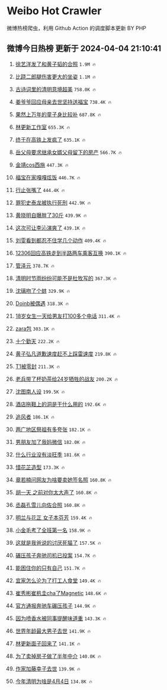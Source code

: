 # Weibo Hot Crawler 



微博热榜爬虫，利用 Github Action 的调度脚本更新 BY PHP 


## 微博今日热榜 更新于 2024-04-04 21:10:41 
1. [徐艺洋发了和黄子韬的合照](https://s.weibo.com/weibo?q=%23%E5%BE%90%E8%89%BA%E6%B4%8B%E5%8F%91%E4%BA%86%E5%92%8C%E9%BB%84%E5%AD%90%E9%9F%AC%E7%9A%84%E5%90%88%E7%85%A7%23&t=31&band_rank=1&Refer=top) `1.9M 🔥` 

1. [比跷二郎腿伤害更大的坐姿](https://s.weibo.com/weibo?q=%23%E6%AF%94%E8%B7%B7%E4%BA%8C%E9%83%8E%E8%85%BF%E4%BC%A4%E5%AE%B3%E6%9B%B4%E5%A4%A7%E7%9A%84%E5%9D%90%E5%A7%BF%23&t=31&band_rank=2&Refer=top) `1.1M 🔥` 

1. [古诗词里的清明意境超美](https://s.weibo.com/weibo?q=%23%E5%8F%A4%E8%AF%97%E8%AF%8D%E9%87%8C%E7%9A%84%E6%B8%85%E6%98%8E%E6%84%8F%E5%A2%83%E8%B6%85%E7%BE%8E%23&t=31&band_rank=3&Refer=top) `758.0K 🔥` 

1. [姜爷爷回应母亲去世坚持送福宝](https://s.weibo.com/weibo?q=%23%E5%A7%9C%E7%88%B7%E7%88%B7%E5%9B%9E%E5%BA%94%E6%AF%8D%E4%BA%B2%E5%8E%BB%E4%B8%96%E5%9D%9A%E6%8C%81%E9%80%81%E7%A6%8F%E5%AE%9D%23&t=31&band_rank=4&Refer=top) `738.4K 🔥` 

1. [果然上万年的童子身比较补](https://s.weibo.com/weibo?q=%E6%9E%9C%E7%84%B6%E4%B8%8A%E4%B8%87%E5%B9%B4%E7%9A%84%E7%AB%A5%E5%AD%90%E8%BA%AB%E6%AF%94%E8%BE%83%E8%A1%A5&t=31&band_rank=5&Refer=top) `687.8K 🔥` 

1. [林更新工作室](https://s.weibo.com/weibo?q=%E6%9E%97%E6%9B%B4%E6%96%B0%E5%B7%A5%E4%BD%9C%E5%AE%A4&t=31&band_rank=6&Refer=top) `655.3K 🔥` 

1. [终于在高铁上发疯了](https://s.weibo.com/weibo?q=%23%E7%BB%88%E4%BA%8E%E5%9C%A8%E9%AB%98%E9%93%81%E4%B8%8A%E5%8F%91%E7%96%AF%E4%BA%86%23&t=31&band_rank=7&Refer=top) `635.1K 🔥` 

1. [岳父母要求继承女婿父母留下的房产](https://s.weibo.com/weibo?q=%23%E5%B2%B3%E7%88%B6%E6%AF%8D%E8%A6%81%E6%B1%82%E7%BB%A7%E6%89%BF%E5%A5%B3%E5%A9%BF%E7%88%B6%E6%AF%8D%E7%95%99%E4%B8%8B%E7%9A%84%E6%88%BF%E4%BA%A7%23&t=31&band_rank=8&Refer=top) `566.7K 🔥` 

1. [金靖cos西施](https://s.weibo.com/weibo?q=%23%E9%87%91%E9%9D%96cos%E8%A5%BF%E6%96%BD%23&t=31&band_rank=9&Refer=top) `447.3K 🔥` 

1. [福宝在家嘎嘎炫饭](https://s.weibo.com/weibo?q=%23%E7%A6%8F%E5%AE%9D%E5%9C%A8%E5%AE%B6%E5%98%8E%E5%98%8E%E7%82%AB%E9%A5%AD%23&t=31&band_rank=10&Refer=top) `446.7K 🔥` 

1. [行止张嘴了](https://s.weibo.com/weibo?q=%E8%A1%8C%E6%AD%A2%E5%BC%A0%E5%98%B4%E4%BA%86&t=31&band_rank=11&Refer=top) `444.4K 🔥` 

1. [罪犯史泰龙被执行死刑](https://s.weibo.com/weibo?q=%23%E7%BD%AA%E7%8A%AF%E5%8F%B2%E6%B3%B0%E9%BE%99%E8%A2%AB%E6%89%A7%E8%A1%8C%E6%AD%BB%E5%88%91%23&t=31&band_rank=12&Refer=top) `442.9K 🔥` 

1. [黄晓明自曝胖了30斤](https://s.weibo.com/weibo?q=%23%E9%BB%84%E6%99%93%E6%98%8E%E8%87%AA%E6%9B%9D%E8%83%96%E4%BA%8630%E6%96%A4%23&t=31&band_rank=13&Refer=top) `439.9K 🔥` 

1. [这次可让李沁演爽了](https://s.weibo.com/weibo?q=%E8%BF%99%E6%AC%A1%E5%8F%AF%E8%AE%A9%E6%9D%8E%E6%B2%81%E6%BC%94%E7%88%BD%E4%BA%86&t=31&band_rank=14&Refer=top) `439.1K 🔥` 

1. [刘雯看到都忍不住学几个动作](https://s.weibo.com/weibo?q=%E5%88%98%E9%9B%AF%E7%9C%8B%E5%88%B0%E9%83%BD%E5%BF%8D%E4%B8%8D%E4%BD%8F%E5%AD%A6%E5%87%A0%E4%B8%AA%E5%8A%A8%E4%BD%9C&t=31&band_rank=15&Refer=top) `409.4K 🔥` 

1. [12306回应高铁走到半路两车乘客互换](https://s.weibo.com/weibo?q=%2312306%E5%9B%9E%E5%BA%94%E9%AB%98%E9%93%81%E8%B5%B0%E5%88%B0%E5%8D%8A%E8%B7%AF%E4%B8%A4%E8%BD%A6%E4%B9%98%E5%AE%A2%E4%BA%92%E6%8D%A2%23&t=31&band_rank=16&Refer=top) `390.1K 🔥` 

1. [管泽元](https://s.weibo.com/weibo?q=%E7%AE%A1%E6%B3%BD%E5%85%83&t=31&band_rank=17&Refer=top) `378.7K 🔥` 

1. [清明时节雨纷纷可能不是杜牧写的](https://s.weibo.com/weibo?q=%23%E6%B8%85%E6%98%8E%E6%97%B6%E8%8A%82%E9%9B%A8%E7%BA%B7%E7%BA%B7%E5%8F%AF%E8%83%BD%E4%B8%8D%E6%98%AF%E6%9D%9C%E7%89%A7%E5%86%99%E7%9A%84%23&t=31&band_rank=18&Refer=top) `367.3K 🔥` 

1. [沈璃吻了个蚌](https://s.weibo.com/weibo?q=%E6%B2%88%E7%92%83%E5%90%BB%E4%BA%86%E4%B8%AA%E8%9A%8C&t=31&band_rank=19&Refer=top) `329.9K 🔥` 

1. [Doinb被偶遇](https://s.weibo.com/weibo?q=%23Doinb%E8%A2%AB%E5%81%B6%E9%81%87%23&t=31&band_rank=20&Refer=top) `318.3K 🔥` 

1. [18岁女生一天给男友打100多个电话](https://s.weibo.com/weibo?q=%2318%E5%B2%81%E5%A5%B3%E7%94%9F%E4%B8%80%E5%A4%A9%E7%BB%99%E7%94%B7%E5%8F%8B%E6%89%93100%E5%A4%9A%E4%B8%AA%E7%94%B5%E8%AF%9D%23&t=31&band_rank=21&Refer=top) `311.4K 🔥` 

1. [zara包](https://s.weibo.com/weibo?q=zara%E5%8C%85&t=31&band_rank=22&Refer=top) `303.1K 🔥` 

1. [十个勤天](https://s.weibo.com/weibo?q=%E5%8D%81%E4%B8%AA%E5%8B%A4%E5%A4%A9&t=31&band_rank=23&Refer=top) `222.2K 🔥` 

1. [黄子弘凡道歉速度赶不上踩雷速度](https://s.weibo.com/weibo?q=%23%E9%BB%84%E5%AD%90%E5%BC%98%E5%87%A1%E9%81%93%E6%AD%89%E9%80%9F%E5%BA%A6%E8%B5%B6%E4%B8%8D%E4%B8%8A%E8%B8%A9%E9%9B%B7%E9%80%9F%E5%BA%A6%23&t=31&band_rank=24&Refer=top) `219.8K 🔥` 

1. [T1被零封](https://s.weibo.com/weibo?q=T1%E8%A2%AB%E9%9B%B6%E5%B0%81&t=31&band_rank=25&Refer=top) `211.3K 🔥` 

1. [老兵带了杯奶茶给24岁牺牲的战友](https://s.weibo.com/weibo?q=%23%E8%80%81%E5%85%B5%E5%B8%A6%E4%BA%86%E6%9D%AF%E5%A5%B6%E8%8C%B6%E7%BB%9924%E5%B2%81%E7%89%BA%E7%89%B2%E7%9A%84%E6%88%98%E5%8F%8B%23&t=31&band_rank=26&Refer=top) `200.2K 🔥` 

1. [沈图南人设](https://s.weibo.com/weibo?q=%E6%B2%88%E5%9B%BE%E5%8D%97%E4%BA%BA%E8%AE%BE&t=31&band_rank=27&Refer=top) `199.5K 🔥` 

1. [酒店拖鞋上的洞是干什么用的](https://s.weibo.com/weibo?q=%23%E9%85%92%E5%BA%97%E6%8B%96%E9%9E%8B%E4%B8%8A%E7%9A%84%E6%B4%9E%E6%98%AF%E5%B9%B2%E4%BB%80%E4%B9%88%E7%94%A8%E7%9A%84%23&t=31&band_rank=28&Refer=top) `192.6K 🔥` 

1. [追风者](https://s.weibo.com/weibo?q=%E8%BF%BD%E9%A3%8E%E8%80%85&t=31&band_rank=29&Refer=top) `186.1K 🔥` 

1. [两广地区祭祖有多夸张](https://s.weibo.com/weibo?q=%E4%B8%A4%E5%B9%BF%E5%9C%B0%E5%8C%BA%E7%A5%AD%E7%A5%96%E6%9C%89%E5%A4%9A%E5%A4%B8%E5%BC%A0&t=31&band_rank=30&Refer=top) `182.1K 🔥` 

1. [男朋友加了我妈微信](https://s.weibo.com/weibo?q=%23%E7%94%B7%E6%9C%8B%E5%8F%8B%E5%8A%A0%E4%BA%86%E6%88%91%E5%A6%88%E5%BE%AE%E4%BF%A1%23&t=31&band_rank=31&Refer=top) `182.0K 🔥` 

1. [什么行业没有淡旺季](https://s.weibo.com/weibo?q=%23%E4%BB%80%E4%B9%88%E8%A1%8C%E4%B8%9A%E6%B2%A1%E6%9C%89%E6%B7%A1%E6%97%BA%E5%AD%A3%23&t=31&band_rank=32&Refer=top) `181.6K 🔥` 

1. [惜花芷造型](https://s.weibo.com/weibo?q=%E6%83%9C%E8%8A%B1%E8%8A%B7%E9%80%A0%E5%9E%8B&t=31&band_rank=33&Refer=top) `173.3K 🔥` 

1. [章若楠问网友为啥要卖她签名照](https://s.weibo.com/weibo?q=%23%E7%AB%A0%E8%8B%A5%E6%A5%A0%E9%97%AE%E7%BD%91%E5%8F%8B%E4%B8%BA%E5%95%A5%E8%A6%81%E5%8D%96%E5%A5%B9%E7%AD%BE%E5%90%8D%E7%85%A7%23&t=31&band_rank=34&Refer=top) `160.8K 🔥` 

1. [胡一天 之前对你太大声了](https://s.weibo.com/weibo?q=%E8%83%A1%E4%B8%80%E5%A4%A9%20%E4%B9%8B%E5%89%8D%E5%AF%B9%E4%BD%A0%E5%A4%AA%E5%A4%A7%E5%A3%B0%E4%BA%86&t=31&band_rank=35&Refer=top) `160.8K 🔥` 

1. [丞磊孔雪儿向佐合照](https://s.weibo.com/weibo?q=%23%E4%B8%9E%E7%A3%8A%E5%AD%94%E9%9B%AA%E5%84%BF%E5%90%91%E4%BD%90%E5%90%88%E7%85%A7%23&t=31&band_rank=36&Refer=top) `160.8K 🔥` 

1. [明兰与花芷 女子本芬芳](https://s.weibo.com/weibo?q=%E6%98%8E%E5%85%B0%E4%B8%8E%E8%8A%B1%E8%8A%B7%20%E5%A5%B3%E5%AD%90%E6%9C%AC%E8%8A%AC%E8%8A%B3&t=31&band_rank=37&Refer=top) `159.4K 🔥` 

1. [小金毛考了全班第一名](https://s.weibo.com/weibo?q=%E5%B0%8F%E9%87%91%E6%AF%9B%E8%80%83%E4%BA%86%E5%85%A8%E7%8F%AD%E7%AC%AC%E4%B8%80%E5%90%8D&t=31&band_rank=38&Refer=top) `158.9K 🔥` 

1. [这就是我爸说的讨厌死猫了](https://s.weibo.com/weibo?q=%23%E8%BF%99%E5%B0%B1%E6%98%AF%E6%88%91%E7%88%B8%E8%AF%B4%E7%9A%84%E8%AE%A8%E5%8E%8C%E6%AD%BB%E7%8C%AB%E4%BA%86%23&t=31&band_rank=39&Refer=top) `157.5K 🔥` 

1. [碾压孩子奔驰司机已投案](https://s.weibo.com/weibo?q=%23%E7%A2%BE%E5%8E%8B%E5%AD%A9%E5%AD%90%E5%A5%94%E9%A9%B0%E5%8F%B8%E6%9C%BA%E5%B7%B2%E6%8A%95%E6%A1%88%23&t=31&band_rank=40&Refer=top) `154.7K 🔥` 

1. [能困住你的只有自己](https://s.weibo.com/weibo?q=%23%E8%83%BD%E5%9B%B0%E4%BD%8F%E4%BD%A0%E7%9A%84%E5%8F%AA%E6%9C%89%E8%87%AA%E5%B7%B1%23&t=31&band_rank=41&Refer=top) `151.7K 🔥` 

1. [宜家怎么沦为了打工人食堂](https://s.weibo.com/weibo?q=%23%E5%AE%9C%E5%AE%B6%E6%80%8E%E4%B9%88%E6%B2%A6%E4%B8%BA%E4%BA%86%E6%89%93%E5%B7%A5%E4%BA%BA%E9%A3%9F%E5%A0%82%23&t=31&band_rank=42&Refer=top) `149.4K 🔥` 

1. [崔秀彬崔杋圭cha了Magnetic](https://s.weibo.com/weibo?q=%E5%B4%94%E7%A7%80%E5%BD%AC%E5%B4%94%E6%9D%8B%E5%9C%ADcha%E4%BA%86Magnetic&t=31&band_rank=43&Refer=top) `148.6K 🔥` 

1. [官方通报奔驰车碾压孩子](https://s.weibo.com/weibo?q=%23%E5%AE%98%E6%96%B9%E9%80%9A%E6%8A%A5%E5%A5%94%E9%A9%B0%E8%BD%A6%E7%A2%BE%E5%8E%8B%E5%AD%A9%E5%AD%90%23&t=31&band_rank=44&Refer=top) `144.9K 🔥` 

1. [因为喷香水被同事提醒味道重](https://s.weibo.com/weibo?q=%23%E5%9B%A0%E4%B8%BA%E5%96%B7%E9%A6%99%E6%B0%B4%E8%A2%AB%E5%90%8C%E4%BA%8B%E6%8F%90%E9%86%92%E5%91%B3%E9%81%93%E9%87%8D%23&t=31&band_rank=45&Refer=top) `143.3K 🔥` 

1. [世界年龄最大男子去世](https://s.weibo.com/weibo?q=%23%E4%B8%96%E7%95%8C%E5%B9%B4%E9%BE%84%E6%9C%80%E5%A4%A7%E7%94%B7%E5%AD%90%E5%8E%BB%E4%B8%96%23&t=31&band_rank=46&Refer=top) `141.9K 🔥` 

1. [林更新面子回来了](https://s.weibo.com/weibo?q=%23%E6%9E%97%E6%9B%B4%E6%96%B0%E9%9D%A2%E5%AD%90%E5%9B%9E%E6%9D%A5%E4%BA%86%23&t=31&band_rank=47&Refer=top) `141.1K 🔥` 

1. [为了卖掉房子做了半年中介](https://s.weibo.com/weibo?q=%23%E4%B8%BA%E4%BA%86%E5%8D%96%E6%8E%89%E6%88%BF%E5%AD%90%E5%81%9A%E4%BA%86%E5%8D%8A%E5%B9%B4%E4%B8%AD%E4%BB%8B%23&t=31&band_rank=48&Refer=top) `140.0K 🔥` 

1. [作家加藤幸子去世](https://s.weibo.com/weibo?q=%23%E4%BD%9C%E5%AE%B6%E5%8A%A0%E8%97%A4%E5%B9%B8%E5%AD%90%E5%8E%BB%E4%B8%96%23&t=31&band_rank=49&Refer=top) `139.9K 🔥` 

1. [今年清明为啥是4月4日](https://s.weibo.com/weibo?q=%23%E4%BB%8A%E5%B9%B4%E6%B8%85%E6%98%8E%E4%B8%BA%E5%95%A5%E6%98%AF4%E6%9C%884%E6%97%A5%23&t=31&band_rank=50&Refer=top) `134.8K 🔥` 

